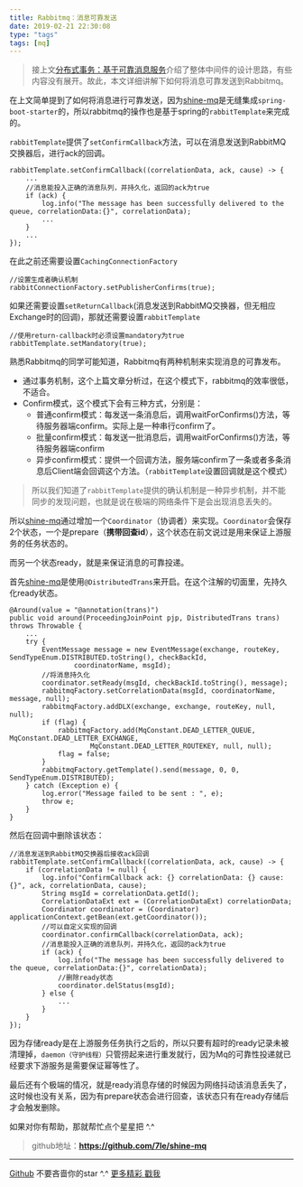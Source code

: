 ```yaml
---
title: Rabbitmq：消息可靠发送
date: 2019-02-21 22:30:08
type: "tags"
tags: [mq]
---
```


> 接上文[分布式事务：基于可靠消息服务](https://7le.top/2018/12/04/%E5%88%86%E5%B8%83%E5%BC%8F%E4%BA%8B%E5%8A%A1%EF%BC%9A%E5%9F%BA%E4%BA%8E%E5%8F%AF%E9%9D%A0%E6%B6%88%E6%81%AF%E6%9C%8D%E5%8A%A1/#more)介绍了整体中间件的设计思路，有些内容没有展开。故此，本文详细讲解下如何将消息可靠发送到Rabbitmq。

<!--more-->

在上文简单提到了如何将消息进行可靠发送，因为[shine-mq](https://github.com/7le/shine-mq)是无缝集成``spring-boot-starter``的，所以rabbitmq的操作也是基于spring的``rabbitTemplate``来完成的。

``rabbitTemplate``提供了``setConfirmCallback``方法，可以在消息发送到RabbitMQ交换器后，进行ack的回调。

```
rabbitTemplate.setConfirmCallback((correlationData, ack, cause) -> {
    ...
    //消息能投入正确的消息队列，并持久化，返回的ack为true
    if (ack) {
        log.info("The message has been successfully delivered to the queue, correlationData:{}", correlationData);
        ...
    }
    ...
});
```

在此之前还需要设置``CachingConnectionFactory``

```
//设置生成者确认机制
rabbitConnectionFactory.setPublisherConfirms(true);
```

如果还需要设置``setReturnCallback``(消息发送到RabbitMQ交换器，但无相应Exchange时的回调)，那就还需要设置``rabbitTemplate``
```
//使用return-callback时必须设置mandatory为true
rabbitTemplate.setMandatory(true);
```

熟悉Rabbitmq的同学可能知道，Rabbitmq有两种机制来实现消息的可靠发布。

* 通过事务机制，这个上篇文章分析过，在这个模式下，rabbitmq的效率很低，不适合。
* Confirm模式，这个模式下会有三种方式，分别是：
    * 普通confirm模式：每发送一条消息后，调用waitForConfirms()方法，等待服务器端confirm。实际上是一种串行confirm了。
    * 批量confirm模式：每发送一批消息后，调用waitForConfirms()方法，等待服务器端confirm
    * 异步confirm模式：提供一个回调方法，服务端confirm了一条或者多条消息后Client端会回调这个方法。（``rabbitTemplate``设置回调就是这个模式）

> 所以我们知道了``rabbitTemplate``提供的确认机制是一种异步机制，并不能同步的发现问题，也就是说在极端的网络条件下是会出现消息丢失的。

所以[shine-mq](https://github.com/7le/shine-mq)通过增加一个``Coordinator``（协调者）来实现。``Coordinator``会保存2个状态，一个是prepare（**携带回查id**），这个状态在前文说过是用来保证上游服务的任务状态的。

而另一个状态ready，就是来保证消息的可靠投递。

首先[shine-mq](https://github.com/7le/shine-mq)是使用``@DistributedTrans``来开启。在这个注解的切面里，先持久化ready状态。

```
@Around(value = "@annotation(trans)")
public void around(ProceedingJoinPoint pjp, DistributedTrans trans) throws Throwable {
    ...
    try {
        EventMessage message = new EventMessage(exchange, routeKey, SendTypeEnum.DISTRIBUTED.toString(), checkBackId,
                coordinatorName, msgId);
        //将消息持久化
        coordinator.setReady(msgId, checkBackId.toString(), message);
        rabbitmqFactory.setCorrelationData(msgId, coordinatorName, message, null);
        rabbitmqFactory.addDLX(exchange, exchange, routeKey, null, null);
        if (flag) {
            rabbitmqFactory.add(MqConstant.DEAD_LETTER_QUEUE, MqConstant.DEAD_LETTER_EXCHANGE,
                    MqConstant.DEAD_LETTER_ROUTEKEY, null, null);
            flag = false;
        }
        rabbitmqFactory.getTemplate().send(message, 0, 0, SendTypeEnum.DISTRIBUTED);
    } catch (Exception e) {
        log.error("Message failed to be sent : ", e);
        throw e;
    }
}
```

然后在回调中删除该状态：

```
//消息发送到RabbitMQ交换器后接收ack回调
rabbitTemplate.setConfirmCallback((correlationData, ack, cause) -> {
    if (correlationData != null) {
        log.info("ConfirmCallback ack: {} correlationData: {} cause: {}", ack, correlationData, cause);
        String msgId = correlationData.getId();
        CorrelationDataExt ext = (CorrelationDataExt) correlationData;
        Coordinator coordinator = (Coordinator) applicationContext.getBean(ext.getCoordinator());
        //可以自定义实现的回调
        coordinator.confirmCallback(correlationData, ack);
        //消息能投入正确的消息队列，并持久化，返回的ack为true
        if (ack) {
            log.info("The message has been successfully delivered to the queue, correlationData:{}", correlationData);
            //删除ready状态
            coordinator.delStatus(msgId);
        } else {
            ...
        }
    }
});
```

因为存储ready是在上游服务任务执行之后的，所以只要有超时的ready记录未被清理掉，``daemon（守护线程）``只管捞起来进行重发就行，因为Mq的可靠性投递就已经要求下游服务是需要保证幂等性了。

最后还有个极端的情况，就是ready消息存储的时候因为网络抖动该消息丢失了，这时候也没有关系，因为有prepare状态会进行回查，该状态只有在ready存储后才会触发删除。

如果对你有帮助，那就帮忙点个星星把 ^.^
> github地址：**https://github.com/7le/shine-mq**

---
[Github](https://github.com/7le) 不要吝啬你的star ^.^
[更多精彩 戳我](https://7le.top)